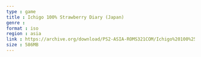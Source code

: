 ```yaml
---
type : game
title : Ichigo 100% Strawberry Diary (Japan)
genre : 
format : iso
region : asia
link : https://archive.org/download/PS2-ASIA-ROMS321COM/Ichigo%20100%25%20Strawberry%20Diary%20%28Japan%29.7z
size : 586MB
---
```

